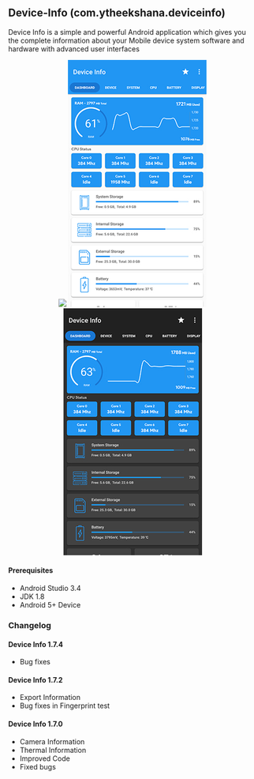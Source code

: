 ## Device-Info (com.ytheekshana.deviceinfo)
Device Info is a simple and powerful Android application which gives you the complete information about your Mobile device system software and hardware with advanced user interfaces

<p align="center">
    <img src="app/src/main/res/drawable/device_info1.jpg" />
    <img src="app/src/main/res/drawable/device_info2.jpg" />
    <img src="app/src/main/res/drawable/device_info3.jpg" />
</p>

#### Prerequisites
- Android Studio 3.4
- JDK 1.8
- Android 5+ Device

### Changelog
#### Device Info 1.7.4
- Bug fixes

#### Device Info 1.7.2
- Export Information
- Bug fixes in Fingerprint test

#### Device Info 1.7.0
- Camera Information
- Thermal Information
- Improved Code
- Fixed bugs
